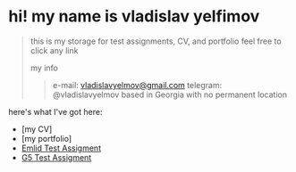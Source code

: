 # hi! my name is vladislav yelfimov

>this is my storage for test assignments, CV, and portfolio
>feel free to click any link
>
>my info
>>e-mail: vladislavyelmov@gmail.com
>>telegram: @vladislavyelmov
>>based in Georgia with no permanent location

here's what I've got here:

- [my CV]
- [my portfolio]
- [Emlid Test Assigment](emlid_test_assigment.md)
- [G5 Test Assigment](G5_test_assigment.md)
